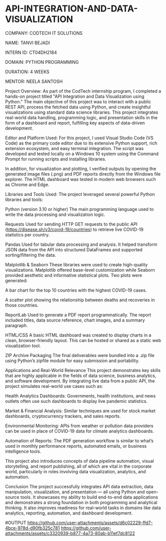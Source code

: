 # API-INTEGRATION-AND-DATA-VISUALIZATION

COMPANY: CODTECH IT SOLUTIONS

NAME: TANVI BEJADI

INTERN ID: CT04DH2184

DOMAIN: PYTHON PROGRAMMING

DURATION: 4 WEEKS

MENTOR: NEELA SANTOSH

Project Overview:
As part of the CodTech internship program, I completed a hands-on project titled "API Integration and Data Visualization using Python." The main objective of this project was to interact with a public REST API, process the fetched data using Python, and create insightful visualizations using standard data science libraries. This project integrates real-world data handling, programming logic, and presentation skills in the form of a dashboard and report, fulfilling key aspects of data-driven development.

Editor and Platform Used:
For this project, I used Visual Studio Code (VS Code) as the primary code editor due to its extensive Python support, rich extension ecosystem, and easy terminal integration. The script was developed and tested locally on a Windows 10 system using the Command Prompt for running scripts and installing libraries.

In addition, for visualization and plotting, I verified outputs by opening the generated image files (.png) and PDF reports directly from the Windows file explorer. The HTML dashboard was tested in modern web browsers such as Chrome and Edge.

Libraries and Tools Used:
The project leveraged several powerful Python libraries and tools:

Python (version 3.10 or higher)
The main programming language used to write the data processing and visualization logic.

Requests
Used for sending HTTP GET requests to the public API (https://disease.sh/v3/covid-19/countries) to retrieve live COVID-19 statistics per country.

Pandas
Used for tabular data processing and analysis. It helped transform JSON data from the API into structured DataFrames and supported sorting/filtering the data.

Matplotlib & Seaborn
These libraries were used to create high-quality visualizations. Matplotlib offered base-level customization while Seaborn provided aesthetic and informative statistical plots. Two plots were generated:

A bar chart for the top 10 countries with the highest COVID-19 cases.

A scatter plot showing the relationship between deaths and recoveries in those countries.

ReportLab
Used to generate a PDF report programmatically. The report included titles, data source reference, chart images, and a summary paragraph.

HTML/CSS
A basic HTML dashboard was created to display charts in a clean, browser-friendly layout. This can be hosted or shared as a static web visualization tool.

ZIP Archive Packaging
The final deliverables were bundled into a .zip file using Python’s zipfile module for easy submission and portability.

Applications and Real-World Relevance
This project demonstrates key skills that are highly applicable in the fields of data science, business analytics, and software development. By integrating live data from a public API, the project simulates real-world use cases such as:

Health Analytics Dashboards: Governments, health institutions, and news outlets often use such dashboards to display live pandemic statistics.

Market & Financial Analysis: Similar techniques are used for stock market dashboards, cryptocurrency trackers, and sales reports.

Environmental Monitoring: APIs from weather or pollution data providers can be used in place of COVID-19 data for climate analytics dashboards.

Automation of Reports: The PDF generation workflow is similar to what’s used in monthly performance reports, automated emails, or business intelligence tools.

This project also introduces concepts of data pipeline automation, visual storytelling, and report publishing, all of which are vital in the corporate world, particularly in roles involving data visualization, analytics, and automation.

Conclusion
The project successfully integrates API data extraction, data manipulation, visualization, and presentation — all using Python and open-source tools. It showcases my ability to build end-to-end data applications and demonstrates a strong foundation in both programming and analytical thinking. It also improves readiness for real-world tasks in domains like data analytics, reporting, automation, and dashboard development.

#OUTPUT
https://github.com/user-attachments/assets/d6c02229-ffd7-4bce-978d-d90fb325c781
https://github.com/user-attachments/assets/c3320939-b877-4a73-80ab-b11ef7dc8122
